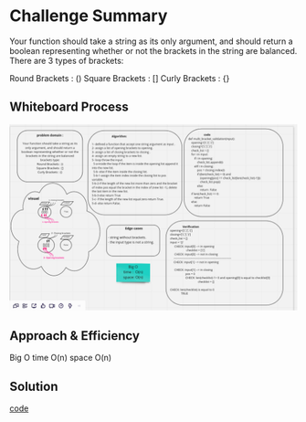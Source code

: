 # Challenge Summary
Your function should take a string as its only argument, and should return a boolean representing whether or not the brackets in the string are balanced. There are 3 types of brackets:

Round Brackets : ()
Square Brackets : []
Curly Brackets : {}
## Whiteboard Process
![](whiteboard.png)
## Approach & Efficiency
Big O
time O(n)
space O(n)
## Solution
[code](python/challenges/multi_bracket_validation/multi_bracket_validation.py)